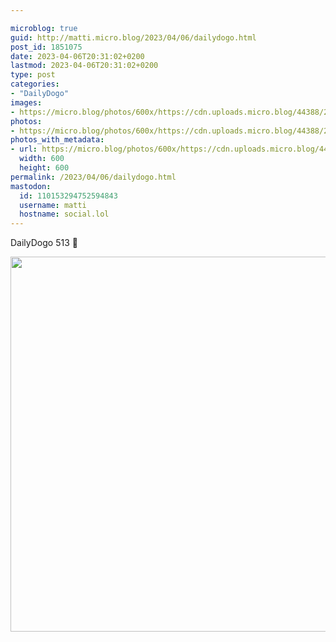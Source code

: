 ```yaml
---

microblog: true
guid: http://matti.micro.blog/2023/04/06/dailydogo.html
post_id: 1851075
date: 2023-04-06T20:31:02+0200
lastmod: 2023-04-06T20:31:02+0200
type: post
categories:
- "DailyDogo"
images:
- https://micro.blog/photos/600x/https://cdn.uploads.micro.blog/44388/2023/b15d22a283.jpg
photos:
- https://micro.blog/photos/600x/https://cdn.uploads.micro.blog/44388/2023/b15d22a283.jpg
photos_with_metadata:
- url: https://micro.blog/photos/600x/https://cdn.uploads.micro.blog/44388/2023/b15d22a283.jpg
  width: 600
  height: 600
permalink: /2023/04/06/dailydogo.html
mastodon:
  id: 110153294752594843
  username: matti
  hostname: social.lol
---
```

DailyDogo 513 🐶

<img src="/media/uploads/2023/b15d22a283.jpg" width="600" height="600" alt="" />
